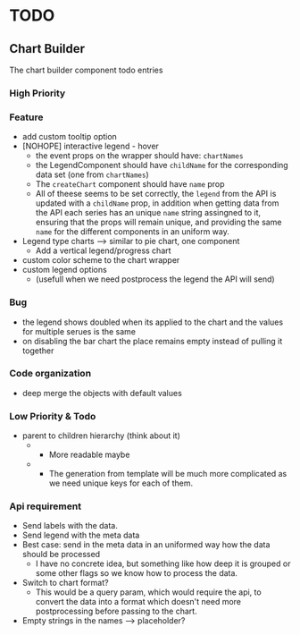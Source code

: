# TODO

## Chart Builder 
The chart builder component todo entries

### High Priority

### Feature
* add custom tooltip option
* [NOHOPE] interactive legend - hover
    * the event props on the wrapper should have: `chartNames`
    * the LegendComponent should have `childName` for the corresponding data set (one from `chartNames`)
    * The `createChart` component should have `name` prop
    * All of theese seems to be set correctly, the `legend` from the API is updated with a `childName` prop,
    in addition when getting data from the API each series has an unique `name` string assingned to it, ensuring that 
    the props will remain unique, and providing the same `name` for the different components in an uniform way.
* Legend type charts --> similar to pie chart, one component
    * Add a vertical legend/progress chart
* custom color scheme to the chart wrapper
* custom legend options
    * (usefull when we need postprocess the legend the API will send)

### Bug
* the legend shows doubled when its applied to the chart and the values for multiple serues is the same
* on disabling the bar chart the place remains empty instead of pulling it together

### Code organization
* deep merge the objects with default values

### Low Priority & Todo
* parent to children hierarchy (think about it)
    * + More readable maybe
    * - The generation from template will be much more complicated as we need unique keys for each of them.

### Api requirement
* Send labels with the data.
* Send legend with the meta data
* Best case: send in the meta data in an uniformed way how the data should be processed
    * I have no concrete idea, but something like how deep it is grouped or some other flags
    so we know how to process the data.
* Switch to chart format?
    * This would be a query param, which would require the api, to convert the data into
    a format which doesn't need more postprocessing before passing to the chart.
* Empty strings in the names --> placeholder?